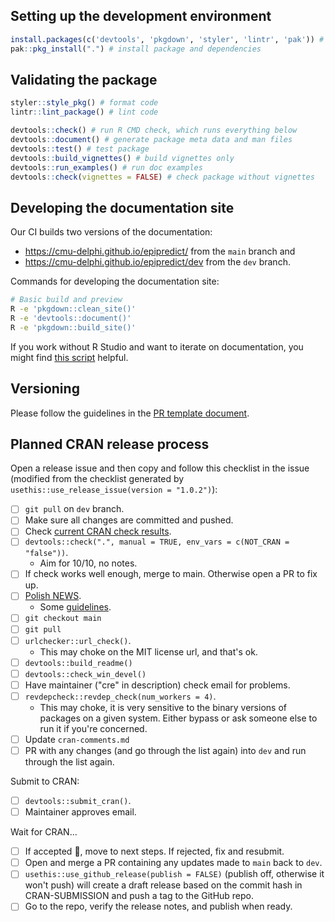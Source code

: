 ## Setting up the development environment

```r
install.packages(c('devtools', 'pkgdown', 'styler', 'lintr', 'pak')) # install dev dependencies
pak::pkg_install(".") # install package and dependencies
```

## Validating the package

```r
styler::style_pkg() # format code
lintr::lint_package() # lint code

devtools::check() # run R CMD check, which runs everything below
devtools::document() # generate package meta data and man files
devtools::test() # test package
devtools::build_vignettes() # build vignettes only
devtools::run_examples() # run doc examples
devtools::check(vignettes = FALSE) # check package without vignettes
```

## Developing the documentation site

Our CI builds two versions of the documentation:

- https://cmu-delphi.github.io/epipredict/ from the `main` branch and
- https://cmu-delphi.github.io/epipredict/dev from the `dev` branch.

Commands for developing the documentation site:

```sh
# Basic build and preview
R -e 'pkgdown::clean_site()'
R -e 'devtools::document()'
R -e 'pkgdown::build_site()'
```

If you work without R Studio and want to iterate on documentation, you might
find [this
script](https://gist.github.com/gadenbuie/d22e149e65591b91419e41ea5b2e0621)
helpful.

## Versioning

Please follow the guidelines in the [PR template document](.github/pull_request_template.md).

## Planned CRAN release process

Open a release issue and then copy and follow this checklist in the issue (modified from the checklist generated by `usethis::use_release_issue(version = "1.0.2")`):

- [ ] `git pull` on `dev` branch.
- [ ] Make sure all changes are committed and pushed.
- [ ] Check [current CRAN check results](https://cran.rstudio.org/web/checks/check_results_epipredict.html).
- [ ] `devtools::check(".", manual = TRUE, env_vars = c(NOT_CRAN = "false"))`.
  - Aim for 10/10, no notes.
- [ ] If check works well enough, merge to main. Otherwise open a PR to fix up.
- [ ] [Polish NEWS](https://github.com/cmu-delphi/epipredict/blob/dev/NEWS.md).
  - Some [guidelines](https://style.tidyverse.org/news.html#news-release).
- [ ] `git checkout main`
- [ ] `git pull`
- [ ] `urlchecker::url_check()`.
  - This may choke on the MIT license url, and that's ok.
- [ ] `devtools::build_readme()`
- [ ] `devtools::check_win_devel()`
- [ ] Have maintainer ("cre" in description) check email for problems.
- [ ] `revdepcheck::revdep_check(num_workers = 4)`.
  - This may choke, it is very sensitive to the binary versions of packages on a given system. Either bypass or ask someone else to run it if you're concerned.
- [ ] Update `cran-comments.md`
- [ ] PR with any changes (and go through the list again) into `dev` and run through the list again.

Submit to CRAN:

- [ ] `devtools::submit_cran()`.
- [ ] Maintainer approves email.

Wait for CRAN...

- [ ] If accepted :tada:, move to next steps. If rejected, fix and resubmit.
- [ ] Open and merge a PR containing any updates made to `main` back to `dev`.
- [ ] `usethis::use_github_release(publish = FALSE)` (publish off, otherwise it won't push) will create a draft release based on the commit hash in CRAN-SUBMISSION and push a tag to the GitHub repo.
- [ ] Go to the repo, verify the release notes, and publish when ready.
